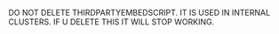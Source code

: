 DO NOT DELETE THIRDPARTYEMBEDSCRIPT. IT IS USED IN INTERNAL CLUSTERS. IF U DELETE THIS IT WILL STOP WORKING.
